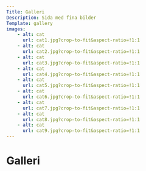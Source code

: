 ```yaml
---
Title: Galleri
Description: Sida med fina bilder
Template: gallery
images: 
    - alt: cat
      url: cat1.jpg?crop-to-fit&aspect-ratio=!1:1
    - alt: cat
      url: cat2.jpg?crop-to-fit&aspect-ratio=!1:1
    - alt: cat
      url: cat3.jpg?crop-to-fit&aspect-ratio=!1:1
    - alt: cat
      url: cat4.jpg?crop-to-fit&aspect-ratio=!1:1
    - alt: cat
      url: cat5.jpg?crop-to-fit&aspect-ratio=!1:1
    - alt: cat
      url: cat6.jpg?crop-to-fit&aspect-ratio=!1:1
    - alt: cat
      url: cat7.jpg?crop-to-fit&aspect-ratio=!1:1
    - alt: cat
      url: cat8.jpg?crop-to-fit&aspect-ratio=!1:1
    - alt: cat
      url: cat9.jpg?crop-to-fit&aspect-ratio=!1:1
---
```


Galleri
=======